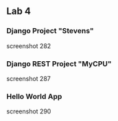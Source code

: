## Lab 4

### Django Project "Stevens"

screenshot 282

### Django REST Project "MyCPU"

screenshot 287

### Hello World App

screenshot 290
